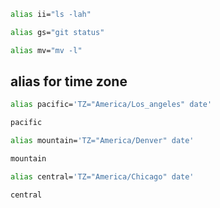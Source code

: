 ```bash
alias ii="ls -lah"
```
```bash
alias gs="git status"
```
```bash
alias mv="mv -l"
```
## alias for time zone
```bash 
alias pacific='TZ="America/Los_angeles" date'
``` 
```bash
pacific
```

```bash
alias mountain='TZ="America/Denver" date'
```
```bash
mountain
```

```bash
alias central='TZ="America/Chicago" date'
```
```bash
central
```
